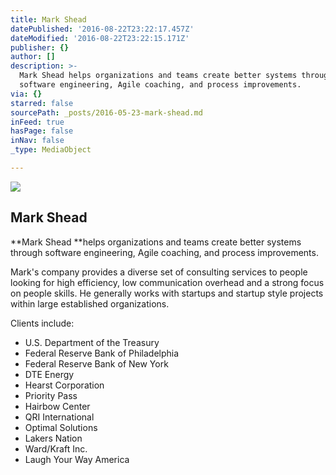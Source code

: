 ```yaml
---
title: Mark Shead
datePublished: '2016-08-22T23:22:17.457Z'
dateModified: '2016-08-22T23:22:15.171Z'
publisher: {}
author: []
description: >-
  Mark Shead helps organizations and teams create better systems through
  software engineering, Agile coaching, and process improvements.
via: {}
starred: false
sourcePath: _posts/2016-05-23-mark-shead.md
inFeed: true
hasPage: false
inNav: false
_type: MediaObject

---
```

<article style=""><img src="https://the-grid-user-content.s3-us-west-2.amazonaws.com/6a5ee49d-4d7e-4703-9318-41ee941d7f93.jpg" /><h1>Mark Shead</h1></article>

**Mark Shead **helps organizations and teams create better systems through software engineering, Agile coaching, and process improvements.

Mark's company provides a diverse set of consulting services to people looking for high efficiency, low communication overhead and a strong focus on people skills. He generally works with startups and startup style projects within large established organizations.

Clients include:

* U.S. Department of the Treasury
* Federal Reserve Bank of Philadelphia
* Federal Reserve Bank of New York
* DTE Energy
* Hearst Corporation
* Priority Pass
* Hairbow Center
* QRI International
* Optimal Solutions
* Lakers Nation
* Ward/Kraft Inc.
* Laugh Your Way America